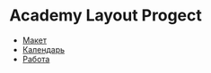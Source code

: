 # Academy Layout Progect
- [Макет](https://cdn.dribbble.com/userupload/2745586/file/original-7f0fa031e809b3802ff3a65736b38259.png?compress=1)
- [Календарь](https://smirnovalex0891.github.io/tmp-progect/calend.html) 
- [Работа](https://smirnovalex0891.github.io/tmp-progect/academy.html)